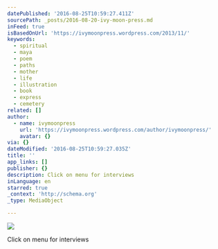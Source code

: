```yaml
---
datePublished: '2016-08-25T10:59:27.411Z'
sourcePath: _posts/2016-08-20-ivy-moon-press.md
inFeed: true
isBasedOnUrl: 'https://ivymoonpress.wordpress.com/2013/11/'
keywords:
  - spiritual
  - maya
  - poem
  - paths
  - mother
  - life
  - illustration
  - book
  - express
  - cemetery
related: []
author:
  - name: ivymoonpress
    url: 'https://ivymoonpress.wordpress.com/author/ivymoonpress/'
    avatar: {}
via: {}
dateModified: '2016-08-25T10:59:27.035Z'
title: ''
app_links: []
publisher: {}
description: Click on menu for interviews
inLanguage: en
starred: true
_context: 'http://schema.org'
_type: MediaObject

---
```

![](https://the-grid-user-content.s3-us-west-2.amazonaws.com/036e7e1e-5474-4965-8fb9-ba8a2381b1b8.jpg)

Click on menu for interviews